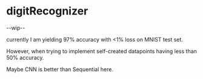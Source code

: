 # digitRecognizer
--wip--

currently I am yielding 97% accuracy with <1% loss on MNIST test set.

However, when trying to implement self-created datapoints having less than 50% accuracy.

Maybe CNN is better than Sequential here.
